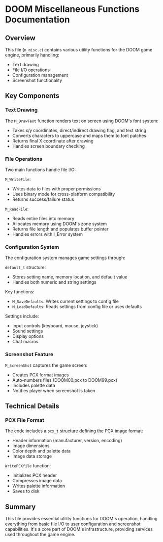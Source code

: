 # DOOM Miscellaneous Functions Documentation

## Overview
This file (`m_misc.c`) contains various utility functions for the DOOM game engine, primarily handling:
- Text drawing
- File I/O operations
- Configuration management
- Screenshot functionality

## Key Components

### Text Drawing
The `M_DrawText` function renders text on screen using DOOM's font system:
- Takes x/y coordinates, direct/indirect drawing flag, and text string
- Converts characters to uppercase and maps them to font patches
- Returns final X coordinate after drawing
- Handles screen boundary checking

### File Operations
Two main functions handle file I/O:

`M_WriteFile`:
- Writes data to files with proper permissions
- Uses binary mode for cross-platform compatibility
- Returns success/failure status

`M_ReadFile`:
- Reads entire files into memory
- Allocates memory using DOOM's zone system
- Returns file length and populates buffer pointer
- Handles errors with I_Error system

### Configuration System
The configuration system manages game settings through:

`default_t` structure:
- Stores setting name, memory location, and default value
- Handles both numeric and string settings

Key functions:
- `M_SaveDefaults`: Writes current settings to config file
- `M_LoadDefaults`: Reads settings from config file or uses defaults

Settings include:
- Input controls (keyboard, mouse, joystick)
- Sound settings
- Display options
- Chat macros

### Screenshot Feature
`M_ScreenShot` captures the game screen:
- Creates PCX format images
- Auto-numbers files (DOOM00.pcx to DOOM99.pcx)
- Includes palette data
- Notifies player when screenshot is taken

## Technical Details

### PCX File Format
The code includes a `pcx_t` structure defining the PCX image format:
- Header information (manufacturer, version, encoding)
- Image dimensions
- Color depth and palette data
- Image data storage

`WritePCXfile` function:
- Initializes PCX header
- Compresses image data
- Writes palette information
- Saves to disk

## Summary
This file provides essential utility functions for DOOM's operation, handling everything from basic file I/O to user configuration and screenshot capabilities. It's a core part of DOOM's infrastructure, providing services used throughout the game engine.
